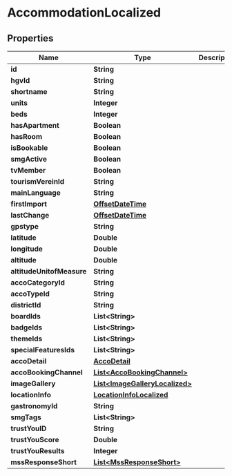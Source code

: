
# AccommodationLocalized

## Properties
Name | Type | Description | Notes
------------ | ------------- | ------------- | -------------
**id** | **String** |  |  [optional]
**hgvId** | **String** |  |  [optional]
**shortname** | **String** |  |  [optional]
**units** | **Integer** |  |  [optional]
**beds** | **Integer** |  |  [optional]
**hasApartment** | **Boolean** |  |  [optional]
**hasRoom** | **Boolean** |  |  [optional]
**isBookable** | **Boolean** |  |  [optional]
**smgActive** | **Boolean** |  |  [optional]
**tvMember** | **Boolean** |  |  [optional]
**tourismVereinId** | **String** |  |  [optional]
**mainLanguage** | **String** |  |  [optional]
**firstImport** | [**OffsetDateTime**](OffsetDateTime.md) |  |  [optional]
**lastChange** | [**OffsetDateTime**](OffsetDateTime.md) |  |  [optional]
**gpstype** | **String** |  |  [optional]
**latitude** | **Double** |  |  [optional]
**longitude** | **Double** |  |  [optional]
**altitude** | **Double** |  |  [optional]
**altitudeUnitofMeasure** | **String** |  |  [optional]
**accoCategoryId** | **String** |  |  [optional]
**accoTypeId** | **String** |  |  [optional]
**districtId** | **String** |  |  [optional]
**boardIds** | **List&lt;String&gt;** |  |  [optional]
**badgeIds** | **List&lt;String&gt;** |  |  [optional]
**themeIds** | **List&lt;String&gt;** |  |  [optional]
**specialFeaturesIds** | **List&lt;String&gt;** |  |  [optional]
**accoDetail** | [**AccoDetail**](AccoDetail.md) |  |  [optional]
**accoBookingChannel** | [**List&lt;AccoBookingChannel&gt;**](AccoBookingChannel.md) |  |  [optional]
**imageGallery** | [**List&lt;ImageGalleryLocalized&gt;**](ImageGalleryLocalized.md) |  |  [optional]
**locationInfo** | [**LocationInfoLocalized**](LocationInfoLocalized.md) |  |  [optional]
**gastronomyId** | **String** |  |  [optional]
**smgTags** | **List&lt;String&gt;** |  |  [optional]
**trustYouID** | **String** |  |  [optional]
**trustYouScore** | **Double** |  |  [optional]
**trustYouResults** | **Integer** |  |  [optional]
**mssResponseShort** | [**List&lt;MssResponseShort&gt;**](MssResponseShort.md) |  |  [optional]



